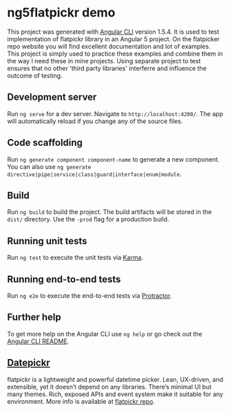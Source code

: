 # ng5flatpickr demo

This project was generated with [Angular CLI](https://github.com/angular/angular-cli) version 1.5.4.
It is used to test implementation of flatpickr library in an Angular 5 project. On the flatpicker repo website you will find excellent documentation and lot of examples. This project is simply used to practice these examples and combine them in the way I need these in mine projects. Using separate project to test ensures that no other 'third party libraries' interferre and influence the outcome of testing. 

## Development server

Run `ng serve` for a dev server. Navigate to `http://localhost:4200/`. The app will automatically reload if you change any of the source files.

## Code scaffolding

Run `ng generate component component-name` to generate a new component. You can also use `ng generate directive|pipe|service|class|guard|interface|enum|module`.

## Build

Run `ng build` to build the project. The build artifacts will be stored in the `dist/` directory. Use the `-prod` flag for a production build.

## Running unit tests

Run `ng test` to execute the unit tests via [Karma](https://karma-runner.github.io).

## Running end-to-end tests

Run `ng e2e` to execute the end-to-end tests via [Protractor](http://www.protractortest.org/).

## Further help

To get more help on the Angular CLI use `ng help` or go check out the [Angular CLI README](https://github.com/angular/angular-cli/blob/master/README.md).

## [Datepickr](https://chmln.github.io/flatpickr/)

flatpickr is a lightweight and powerful datetime picker. Lean, UX-driven, and extensible, yet it doesn’t depend on any libraries. There’s minimal UI but many themes. Rich, exposed APIs and event system make it suitable for any environment. More info is available at [flatpickr repo](https://chmln.github.io/flatpickr/).

